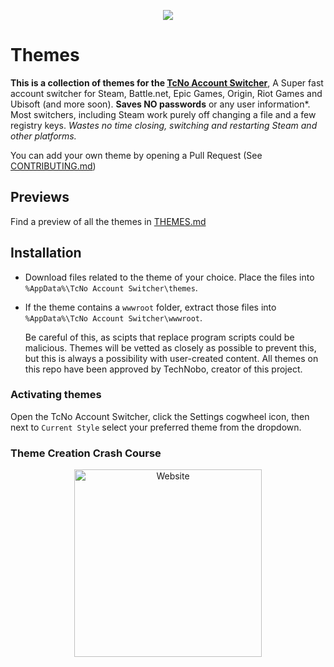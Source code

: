
<p align="center">
  <a href="https://tcno.co/">
    <img src="https://raw.githubusercontent.com/TcNobo/TcNo-Acc-Switcher-Themes/master/other/img/Themes_Banner.png"></a>
</p>

# Themes

**This is a collection of themes for the [TcNo Account Switcher](https://github.com/TcNobo/TcNo-Acc-Switcher)**, A Super fast account switcher for Steam, Battle.net, Epic Games, Origin, Riot Games and Ubisoft (and more soon).
**Saves NO passwords** or any user information*. Most switchers, including Steam work purely off changing a file and a few registry keys.
*Wastes no time closing, switching and restarting Steam and other platforms.*


You can add your own theme by opening a Pull Request (See [CONTRIBUTING.md](CONTRIBUTING.md))

## Previews

Find a preview of all the themes in [THEMES.md](THEMES.md)

## Installation

- Download files related to the theme of your choice. Place the files into `%AppData%\TcNo Account Switcher\themes`.

- If the theme contains a `wwwroot` folder, extract those files into `%AppData%\TcNo Account Switcher\wwwroot`.

  Be careful of this, as scipts that replace program scripts could be malicious. Themes will be vetted as closely as possible to prevent this, but this is always a possibility with user-created content. All themes on this repo have been approved by TechNobo, creator of this project.

### Activating themes

Open the TcNo Account Switcher, click the Settings cogwheel icon, then next to `Current Style` select your preferred theme from the dropdown.

### Theme Creation Crash Course
<p align="center">
	<a href="https://youtu.be/rulU3bKyel0">
	    <img alt="Website" src="https://i.imgur.com/Pij9ASE.png" target="_blank" height=300">
	</a>
</p>
